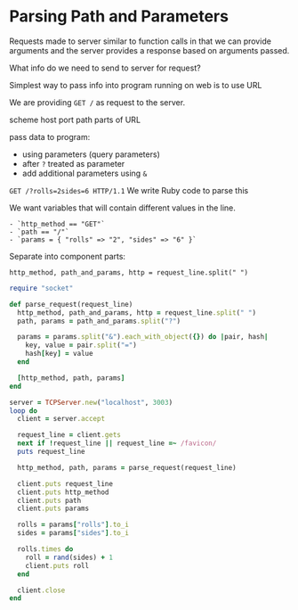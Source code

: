 # Parsing Path and Parameters

Requests made to server similar to function calls in that we can provide arguments and the server provides a response based on arguments passed. 

What info do we need to send to server for request?

Simplest way to pass info into program running on web is to use URL

We are providing `GET /` as request to the server. 

scheme host port path parts of URL 


pass data to program: 
  - using parameters (query parameters)
  - after `?` treated as parameter
  - add additional parameters using `&`

  `GET /?rolls=2sides=6 HTTP/1.1` We write Ruby code to parse this

  We want variables that will contain different values in the line. 

    - `http_method == "GET"`
    - `path == "/"`
    - `params = { "rolls" => "2", "sides" => "6" }`

  Separate into component parts: 

  ```http_method, path_and_params, http = request_line.split(" ")```


```ruby
require "socket"

def parse_request(request_line)
  http_method, path_and_params, http = request_line.split(" ")
  path, params = path_and_params.split("?")

  params = params.split("&").each_with_object({}) do |pair, hash|
    key, value = pair.split("=")
    hash[key] = value
  end 

  [http_method, path, params]
end 

server = TCPServer.new("localhost", 3003)
loop do 
  client = server.accept 

  request_line = client.gets
  next if !request_line || request_line =~ /favicon/
  puts request_line

  http_method, path, params = parse_request(request_line)

  client.puts request_line
  client.puts http_method
  client.puts path 
  client.puts params

  rolls = params["rolls"].to_i 
  sides = params["sides"].to_i 

  rolls.times do 
    roll = rand(sides) + 1
    client.puts roll 
  end 

  client.close 
end 
```

#